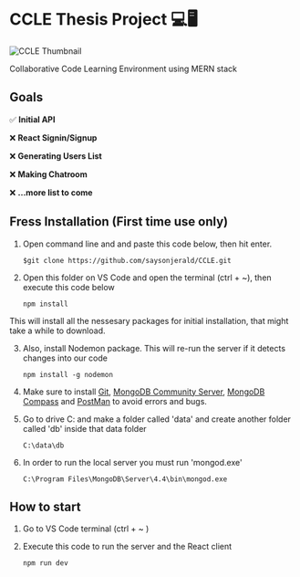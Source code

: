 # CCLE Thesis Project 💻🖥

![CCLE Thumbnail](https://1.bp.blogspot.com/-AYr9JklA2XM/YTDp4AfJK5I/AAAAAAAACtE/3y6ZIvCAEW4T4EHkZr5x8wCAAAbStgOAACLcBGAsYHQ/s16000/thumbnail.png)

Collaborative Code Learning Environment using MERN stack

## Goals

✅ **Initial API**

❌ **React Signin/Signup**

❌ **Generating Users List**

❌ **Making Chatroom**

❌ **...more list to come**

## Fress Installation (First time use only)

1. Open command line and and paste this code below, then hit enter.

    ````console 
    $git clone https://github.com/saysonjerald/CCLE.git 
    ````

2. Open this folder on VS Code and open the terminal (ctrl + ~), then execute this code below
    ````console 
    npm install
    ````
This will install all the nessesary packages for initial installation, that might take a while to download.

3. Also, install Nodemon package. This will re-run the server if it detects changes into our code
    ````console 
    npm install -g nodemon
    ````

4. Make sure to install [Git](https://git-scm.com/downloads), [MongoDB Community Server](https://www.mongodb.com/try/download/community), [MongoDB Compass](https://www.mongodb.com/products/compass) and [PostMan](https://www.postman.com/downloads/) to avoid errors and bugs.

5. Go to drive C: and make a folder called 'data' and create another folder called 'db' inside that data folder
    ````console 
    C:\data\db
    ````
    
6. In order to run the local server you must run 'mongod.exe'
    ````console 
    C:\Program Files\MongoDB\Server\4.4\bin\mongod.exe
    ````

## How to start
1. Go to VS Code terminal (ctrl + ~ )

2. Execute this code to run the server and the React client
    ````console 
    npm run dev
    ````